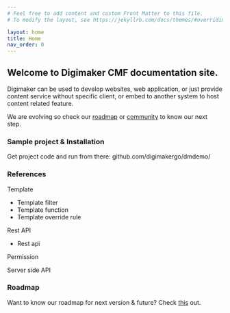 ```yaml
---
# Feel free to add content and custom Front Matter to this file.
# To modify the layout, see https://jekyllrb.com/docs/themes/#overriding-theme-defaults

layout: home
title: Home
nav_order: 0
---
```


## Welcome to Digimaker CMF documentation site.

Digimaker can be used to develop websites, web application, or just provide content service without specific client, or embed to another system to host content related feature.

We are evolving so check our [roadmap](/roadmap) or [community](#) to know our next step.

### Sample project & Installation
Get project code and run from there: github.com/digimakergo/dmdemo/


### References
Template
- Template filter
- Template function
- Template override rule

Rest API
- Rest api

Permission
 
Server side API


### Roadmap

Want to know our roadmap for next version & future? Check [this](#/roadmap) out.

